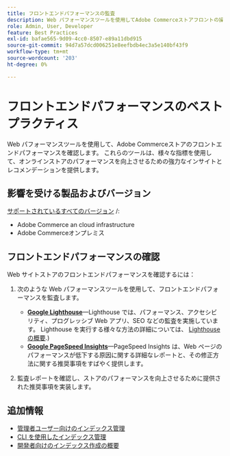 ```yaml
---
title: フロントエンドパフォーマンスの監査
description: Web パフォーマンスツールを使用してAdobe Commerceストアフロントの操作を監査することで、サイトのパフォーマンスに悪影響を与える問題を特定し、対処します。
role: Admin, User, Developer
feature: Best Practices
exl-id: bafae565-9d09-4cc0-8507-e89a11dbd915
source-git-commit: 94d7a57dcd006251e8eefbdb4ec3a5e140bf43f9
workflow-type: tm+mt
source-wordcount: '203'
ht-degree: 0%

---
```


# フロントエンドパフォーマンスのベストプラクティス

Web パフォーマンスツールを使用して、Adobe Commerceストアのフロントエンドパフォーマンスを確認します。
これらのツールは、様々な指標を使用して、オンラインストアのパフォーマンスを向上させるための強力なインサイトとレコメンデーションを提供します。

## 影響を受ける製品およびバージョン

[サポートされているすべてのバージョン](../../../release/versions.md) /:

- Adobe Commerce an cloud infrastructure
- Adobe Commerceオンプレミス

## フロントエンドパフォーマンスの確認

Web サイトストアのフロントエンドパフォーマンスを確認するには：

1. 次のような Web パフォーマンスツールを使用して、フロントエンドパフォーマンスを監査します。

   - **[Google Lighthouse](https://web.dev/measure/)**—Lighthouse では、パフォーマンス、アクセシビリティ、プログレッシブ Web アプリ、SEO などの監査を実施しています。 Lighthouse を実行する様々な方法の詳細については、 [Lighthouse の概要](https://developer.chrome.com/docs/lighthouse/overview).)
   - **[Google PageSpeed Insights](https://pagespeed.web.dev/)**—PageSpeed Insights は、Web ページのパフォーマンスが低下する原因に関する詳細なレポートと、その修正方法に関する推奨事項をすばやく提供します。

1. 監査レポートを確認し、ストアのパフォーマンスを向上させるために提供された推奨事項を実装します。

## 追加情報

- [管理者ユーザー向けのインデックス管理](../../../configuration/cli/manage-indexers.md#configure-indexers)
- [CLI を使用したインデックス管理](https://experienceleague.adobe.com/docs/commerce-operations/configuration-guide/cli/manage-indexers.html)
- [開発者向けのインデックス作成の概要](https://developer.adobe.com/commerce/php/development/components/indexing/)

